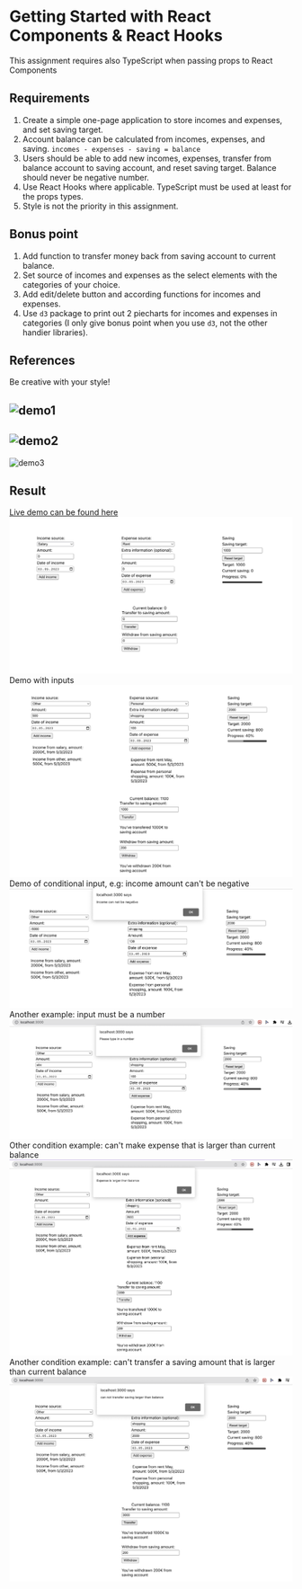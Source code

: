 # Getting Started with React Components & React Hooks

This assignment requires also TypeScript when passing props to React Components

## Requirements

1. Create a simple one-page application to store incomes and expenses, and set
saving target.
2. Account balance can be calculated from incomes, expenses, and saving.
`incomes - expenses - saving = balance`
3. Users should be able to add new incomes, expenses, transfer from balance account to saving account, and reset saving target. Balance should never be negative number.
4. Use React Hooks where applicable. TypeScript must be used at least for the props types.
5. Style is not the priority in this assignment.

## Bonus point

1. Add function to transfer money back from saving account to current balance.
2. Set source of incomes and expenses as the select elements with the categories of your choice.
3. Add edit/delete button and according functions for incomes and expenses.
4. Use `d3` package to print out 2 piecharts for incomes and expenses in categories (I only give bonus point when you use `d3`, not the other handier libraries).

## References

Be creative with your style!

![demo1](demo1.png)
---

![demo2](demo2.png)
---

![demo3](demo3.png)

## Result
[Live demo can be found here](https://khanhngguyen.github.io/fs15_7-budget-app/)
![result demo](./result1.png)
Demo with inputs
![result demo with input](./result2.png)
Demo of conditional input, e.g: income amount can't be negative
![result demo with input & conditions](./result3.png)
Another example: input must be a number
![result demo with input & conditions](./result4.png)
Other condition example: can't make expense that is larger than current balance
![result demo with conditions](./result5.png)
Another condition example: can't transfer a saving amount that is larger than current balance
![result demo with conditions](./result6.png)
